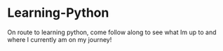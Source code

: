 # Learning-Python
On route to learning python, come follow along to see what Im up to and where I currently am on my journey!
